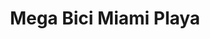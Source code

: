 ---
title: "Mega Bici Miami Playa"
url: /mont-roig-del-camp/mega-bici-miami-playa/
shop: Fahrrad
---